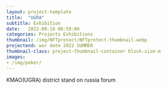 ```yaml
---
layout: project-template
title:  "UGRA"
subtitle: Exhibition
date:   2022-09-10 00:59:00
categories: Projects Exhibitions
thumbnail: /img/NFTprotect/NFTprotect-thumbnail.webp
projectend: wor date 2022 SUMMER
thumbnail-class: project-thumbnail-container block-size-m
images:
- /img/poker/
---
```


KMAO(UGRA) district stand on russia forum